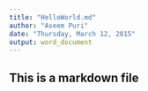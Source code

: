```yaml
---
title: "HelloWorld.md"
author: "Aseem Puri"
date: "Thursday, March 12, 2015"
output: word_document
---
```

## This is a markdown file